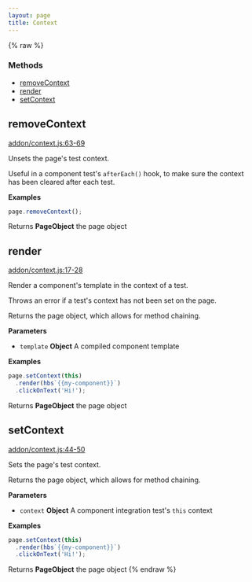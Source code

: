 ```yaml
---
layout: page
title: Context
---
```


{% raw %}
### Methods

- [removeContext](#removecontext)
- [render](#render)
- [setContext](#setcontext)

## removeContext

[addon/context.js:63-69](https://github.com/san650/ember-cli-page-object/blob/559c583f5ae5de8a69c2b4552398ae47310af700/addon/context.js#L63-L69 "Source code on GitHub")

Unsets the page's test context.

Useful in a component test's `afterEach()` hook, to make sure the context has been cleared after each test.

**Examples**

```javascript
page.removeContext();
```

Returns **PageObject** the page object

## render

[addon/context.js:17-28](https://github.com/san650/ember-cli-page-object/blob/559c583f5ae5de8a69c2b4552398ae47310af700/addon/context.js#L17-L28 "Source code on GitHub")

Render a component's template in the context of a test.

Throws an error if a test's context has not been set on the page.

Returns the page object, which allows for method chaining.

**Parameters**

-   `template` **Object** A compiled component template

**Examples**

```javascript
page.setContext(this)
  .render(hbs`{{my-component}}`)
  .clickOnText('Hi!');
```

Returns **PageObject** the page object

## setContext

[addon/context.js:44-50](https://github.com/san650/ember-cli-page-object/blob/559c583f5ae5de8a69c2b4552398ae47310af700/addon/context.js#L44-L50 "Source code on GitHub")

Sets the page's test context.

Returns the page object, which allows for method chaining.

**Parameters**

-   `context` **Object** A component integration test's `this` context

**Examples**

```javascript
page.setContext(this)
  .render(hbs`{{my-component}}`)
  .clickOnText('Hi!');
```

Returns **PageObject** the page object
{% endraw %}